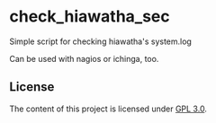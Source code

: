 # check_hiawatha_sec
Simple script for checking hiawatha's system.log

Can be used with nagios or ichinga, too.

## License
The content of this project is licensed under [GPL 3.0](https://www.gnu.org/licenses/gpl-3.0.en.html).
